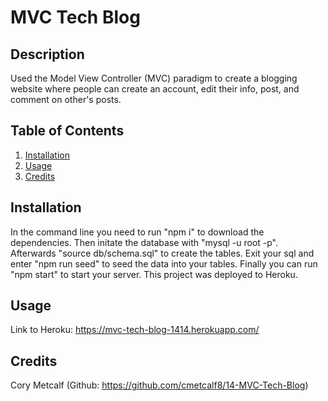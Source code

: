 # MVC Tech Blog

## Description

Used the Model View Controller (MVC) paradigm to create a blogging website where people can create an account, edit their info, post, and comment on other's posts. 

## Table of Contents

1. [Installation](#installation)
2. [Usage](#usage)
3. [Credits](#credits)

## Installation

In the command line you need to run "npm i" to download the dependencies. Then initate the database with "mysql -u root -p". Afterwards "source db/schema.sql" to create the tables. Exit your sql and enter "npm run seed" to seed the data into your tables.  Finally you can run "npm start" to start your server. This project was deployed to Heroku. 

## Usage

Link to Heroku: https://mvc-tech-blog-1414.herokuapp.com/



## Credits

Cory Metcalf (Github: https://github.com/cmetcalf8/14-MVC-Tech-Blog)